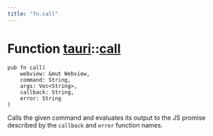 ```yaml
---
title: "fn.call"
---
```


# Function [tauri](/docs/api/rust/tauri/index.html)::​[call](/docs/api/rust/tauri/)

    pub fn call(
        webview: &mut Webview, 
        command: String, 
        args: Vec<String>, 
        callback: String, 
        error: String
    )

Calls the given command and evaluates its output to the JS promise described by the `callback` and `error` function names.

